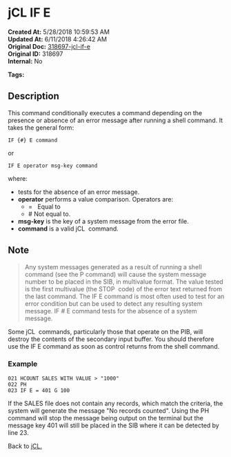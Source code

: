 # jCL IF E

**Created At:** 5/28/2018 10:59:53 AM  
**Updated At:** 6/11/2018 4:26:42 AM  
**Original Doc:** [318697-jcl-if-e](https://docs.jbase.com/45792-jcl/318697-jcl-if-e)  
**Original ID:** 318697  
**Internal:** No  

**Tags:**
<badge text='jcl' vertical='middle' />

## Description

This command conditionally executes a command depending on the presence or absence of an error message after running a shell command. It takes the general form:

```
IF {#} E command
```

or

```
IF E operator msg-key command
```

where:

- tests for the absence of an error message.
- **operator** performs a value comparison. Operators are:
  - =   Equal to
  - \#  Not equal to.
- **msg-key** is the key of a system message from the error file.
- **command** is a valid jCL  command.

## Note

> Any system messages generated as a result of running a shell command (see the P command) will cause the system message number to be placed in the SIB, in multivalue format. The value tested is the first multivalue (the STOP  code) of the error text returned from the last command. The IF E command is most often used to test for an error condition but can be used to detect any resulting system message. IF # E command tests for the absence of a system message.

Some jCL  commands, particularly those that operate on the PIB, will destroy the contents of the secondary input buffer. You should therefore use the IF E command as soon as control returns from the shell command.

### Example

```
021 HCOUNT SALES WITH VALUE > "1000"
022 PH
023 IF E = 401 G 100
```

If the SALES file does not contain any records, which match the criteria, the system will generate the message "No records counted". Using the PH command will stop the message being output on the terminal but the message key 401 will still be placed in the SIB where it can be detected by line 23.

Back to [jCL.](./../README.md)
